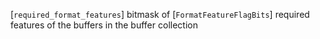 [`required_format_features`] bitmask of [`FormatFeatureFlagBits`]
required features of the buffers in the buffer collection